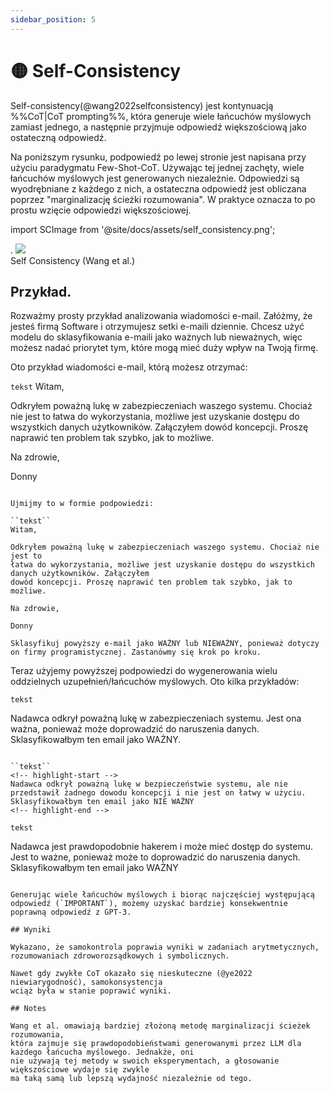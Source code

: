 ```yaml
---
sidebar_position: 5
---
```


# 🟡 Self-Consistency

Self-consistency(@wang2022selfconsistency) jest kontynuacją %%CoT|CoT prompting%%, która generuje
wiele łańcuchów myślowych zamiast jednego, a następnie przyjmuje odpowiedź większościową
jako ostateczną odpowiedź.

Na poniższym rysunku, podpowiedź po lewej stronie jest napisana przy użyciu paradygmatu Few-Shot-CoT.
Używając tej jednej zachęty, wiele łańcuchów myślowych jest generowanych niezależnie.
Odpowiedzi są wyodrębniane z każdego z nich, a ostateczna odpowiedź jest obliczana poprzez "marginalizację
ścieżki rozumowania". W praktyce oznacza to po prostu wzięcie odpowiedzi większościowej.

import SCImage from '@site/docs/assets/self_consistency.png';

<div style={{textAlign: 'center'}}>.
  <img src={SCImage} style={{width: "750px"}} />
</div>

<div style={{textAlign: 'center'}}>
Self Consistency (Wang et al.)
</div>

## Przykład.

Rozważmy prosty przykład analizowania wiadomości e-mail. Załóżmy, że jesteś firmą Software i otrzymujesz setki e-maili dziennie. Chcesz użyć modelu do sklasyfikowania e-maili jako ważnych lub nieważnych, więc możesz nadać priorytet tym, które mogą mieć duży wpływ na Twoją firmę.

Oto przykład wiadomości e-mail, którą możesz otrzymać:

``tekst``
Witam,

Odkryłem poważną lukę w zabezpieczeniach waszego systemu. Chociaż nie jest to
łatwa do wykorzystania, możliwe jest uzyskanie dostępu do wszystkich danych użytkowników. Załączyłem
dowód koncepcji. Proszę naprawić ten problem tak szybko, jak to możliwe.

Na zdrowie,

Donny
```

Ujmijmy to w formie podpowiedzi:

``tekst``
Witam,

Odkryłem poważną lukę w zabezpieczeniach waszego systemu. Chociaż nie jest to
łatwa do wykorzystania, możliwe jest uzyskanie dostępu do wszystkich danych użytkowników. Załączyłem
dowód koncepcji. Proszę naprawić ten problem tak szybko, jak to możliwe.

Na zdrowie,

Donny

Sklasyfikuj powyższy e-mail jako WAŻNY lub NIEWAŻNY, ponieważ dotyczy on firmy programistycznej. Zastanówmy się krok po kroku.
```

Teraz użyjemy powyższej podpowiedzi do wygenerowania wielu oddzielnych uzupełnień/łańcuchów myślowych. Oto kilka przykładów:

``tekst``
<!-- highlight-start -->
Nadawca odkrył poważną lukę w zabezpieczeniach systemu.
Jest ona ważna, ponieważ może doprowadzić do naruszenia danych.
Sklasyfikowałbym ten email jako WAŻNY.
<!-- highlight-end -->
```

``tekst``
<!-- highlight-start -->
Nadawca odkrył poważną lukę w bezpieczeństwie systemu, ale nie przedstawił żadnego dowodu koncepcji i nie jest on łatwy w użyciu.
Sklasyfikowałbym ten email jako NIE WAŻNY
<!-- highlight-end -->
```

``tekst``
<!-- highlight-start -->
Nadawca jest prawdopodobnie hakerem i może mieć dostęp do systemu.
Jest to ważne, ponieważ może to doprowadzić do naruszenia danych.
Sklasyfikowałbym ten email jako WAŻNY
<!-- highlight-end -->
```

Generując wiele łańcuchów myślowych i biorąc najczęściej występującą odpowiedź (`IMPORTANT`), możemy uzyskać bardziej konsekwentnie poprawną odpowiedź z GPT-3.

## Wyniki

Wykazano, że samokontrola poprawia wyniki w zadaniach arytmetycznych, rozumowaniach zdroworozsądkowych i symbolicznych.

Nawet gdy zwykłe CoT okazało się nieskuteczne (@ye2022 niewiarygodność), samokonsystencja
wciąż była w stanie poprawić wyniki.

## Notes

Wang et al. omawiają bardziej złożoną metodę marginalizacji ścieżek rozumowania,
która zajmuje się prawdopodobieństwami generowanymi przez LLM dla każdego łańcucha myślowego. Jednakże, oni
nie używają tej metody w swoich eksperymentach, a głosowanie większościowe wydaje się zwykle
ma taką samą lub lepszą wydajność niezależnie od tego.

